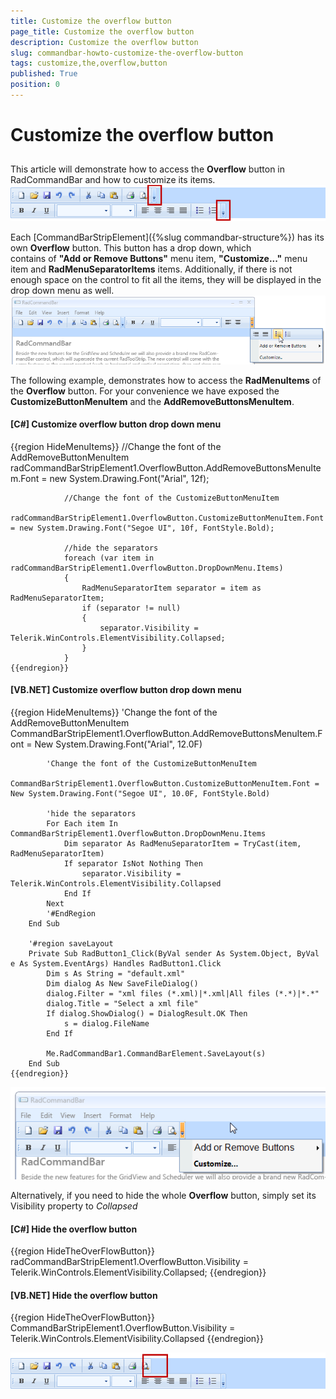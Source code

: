 ```yaml
---
title: Customize the overflow button
page_title: Customize the overflow button
description: Customize the overflow button
slug: commandbar-howto-customize-the-overflow-button
tags: customize,the,overflow,button
published: True
position: 0
---
```


# Customize the overflow button



## 

This article will demonstrate how to access the __Overflow__ button
        	in RadCommandBar and how to customize its items.
        ![commandbar-howto-customize-the-overflow-button 001](images/commandbar-howto-customize-the-overflow-button001.png)

Each [CommandBarStripElement]({%slug commandbar-structure%})
			has its own __Overflow__ button. This button has a drop down, which  
			contains of __"Add or Remove Buttons"__ menu item, 
			__"Customize..."__ menu item and 
			__RadMenuSeparatorItems__ items.
			Additionally, if there is not enough space on the control to fit all the items, they will be displayed
			in the drop down menu as well.
		![commandbar-howto-customize-the-overflow-button 002](images/commandbar-howto-customize-the-overflow-button002.png)

The following example, demonstrates how to access the __RadMenuItems__ of the 
			__Overflow__ button. For your convenience we have exposed the
			__CustomizeButtonMenuItem__ and the __AddRemoveButtonsMenuItem__.
		

#### __[C#] Customize overflow button drop down menu__

{{region HideMenuItems}}
	            //Change the font of the AddRemoveButtonMenuItem
	            radCommandBarStripElement1.OverflowButton.AddRemoveButtonsMenuItem.Font = new System.Drawing.Font("Arial", 12f);
	
	            //Change the font of the CustomizeButtonMenuItem
	            radCommandBarStripElement1.OverflowButton.CustomizeButtonMenuItem.Font = new System.Drawing.Font("Segoe UI", 10f, FontStyle.Bold);
	
	            //hide the separators
	            foreach (var item in radCommandBarStripElement1.OverflowButton.DropDownMenu.Items)
	            {
	                RadMenuSeparatorItem separator = item as RadMenuSeparatorItem;
	                if (separator != null)
	                {
	                    separator.Visibility = Telerik.WinControls.ElementVisibility.Collapsed;
	                }
	            }
	{{endregion}}



#### __[VB.NET] Customize overflow button drop down menu__

{{region HideMenuItems}}
	        'Change the font of the AddRemoveButtonMenuItem
	        CommandBarStripElement1.OverflowButton.AddRemoveButtonsMenuItem.Font = New System.Drawing.Font("Arial", 12.0F)
	
	        'Change the font of the CustomizeButtonMenuItem
	        CommandBarStripElement1.OverflowButton.CustomizeButtonMenuItem.Font = New System.Drawing.Font("Segoe UI", 10.0F, FontStyle.Bold)
	
	        'hide the separators
	        For Each item In CommandBarStripElement1.OverflowButton.DropDownMenu.Items
	            Dim separator As RadMenuSeparatorItem = TryCast(item, RadMenuSeparatorItem)
	            If separator IsNot Nothing Then
	                separator.Visibility = Telerik.WinControls.ElementVisibility.Collapsed
	            End If
	        Next
	        '#EndRegion
	    End Sub
	
	    '#region saveLayout
	    Private Sub RadButton1_Click(ByVal sender As System.Object, ByVal e As System.EventArgs) Handles RadButton1.Click
	        Dim s As String = "default.xml"
	        Dim dialog As New SaveFileDialog()
	        dialog.Filter = "xml files (*.xml)|*.xml|All files (*.*)|*.*"
	        dialog.Title = "Select a xml file"
	        If dialog.ShowDialog() = DialogResult.OK Then
	            s = dialog.FileName
	        End If
	
	        Me.RadCommandBar1.CommandBarElement.SaveLayout(s)
	    End Sub
	{{endregion}}

![commandbar-howto-customize-the-overflow-button 003](images/commandbar-howto-customize-the-overflow-button003.png)

Alternatively, if you need to hide the whole __Overflow__ button, simply set
			its Visibility property to *Collapsed*

#### __[C#] Hide the overflow button__

{{region HideTheOverFlowButton}}
	            radCommandBarStripElement1.OverflowButton.Visibility = Telerik.WinControls.ElementVisibility.Collapsed;
	{{endregion}}



#### __[VB.NET] Hide the overflow button__

{{region HideTheOverFlowButton}}
	        CommandBarStripElement1.OverflowButton.Visibility = Telerik.WinControls.ElementVisibility.Collapsed
	{{endregion}}

![commandbar-howto-customize-the-overflow-button 004](images/commandbar-howto-customize-the-overflow-button004.png)

